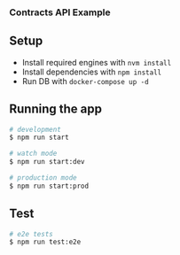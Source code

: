 ### Contracts API Example

## Setup

- Install required engines with `nvm install`
- Install dependencies with `npm install`
- Run DB with `docker-compose up -d`

## Running the app

```bash
# development
$ npm run start

# watch mode
$ npm run start:dev

# production mode
$ npm run start:prod
```

## Test

```bash
# e2e tests
$ npm run test:e2e
```

